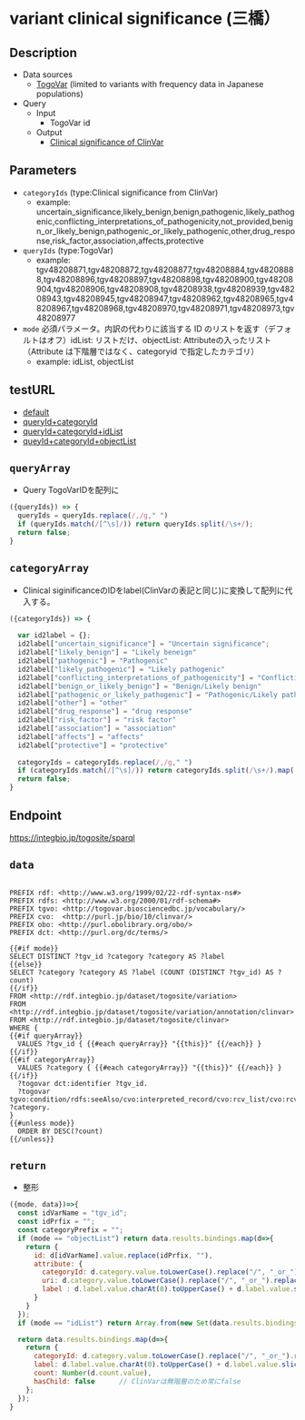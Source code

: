 # variant clinical significance (三橋）

## Description

- Data sources
    -  [TogoVar](https://togovar.biosciencedbc.jp/?) (limited to variants with frequency data in Japanese populations)
- Query
    - Input
        - TogoVar id
    - Output
        -   [Clinical significance of ClinVar](https://www.ncbi.nlm.nih.gov/clinvar/docs/clinsig/)

## Parameters

* `categoryIds` (type:Clinical significance from ClinVar)
  * example: uncertain_significance,likely_benign,benign,pathogenic,likely_pathogenic,conflicting_interpretations_of_pathogenicity,not_provided,benign_or_likely_benign,pathogenic_or_likely_pathogenic,other,drug_response,risk_factor,association,affects,protective
* `queryIds` (type:TogoVar)
  * example: tgv48208871,tgv48208872,tgv48208877,tgv48208884,tgv48208888,tgv48208896,tgv48208897,tgv48208898,tgv48208900,tgv48208904,tgv48208906,tgv48208908,tgv48208938,tgv48208939,tgv48208943,tgv48208945,tgv48208947,tgv48208962,tgv48208965,tgv48208967,tgv48208968,tgv48208970,tgv48208971,tgv48208973,tgv48208977
* `mode` 必須パラメータ。内訳の代わりに該当する ID のリストを返す（デフォルトはオフ）idList: リストだけ、objectList: Attributeの入ったリスト（Attribute は下階層ではなく、categoryid で指定したカテゴリ）
  * example: idList, objectList

## testURL
- [default](https://integbio.jp/togosite/sparqlist/api/variant_clinical_significance?categoryIds=&queryIds=&mode=)
- [queryId+categoryId](https://integbio.jp/togosite/sparqlist/api/variant_clinical_significance?categoryIds=uncertain_significance%2Clikely_benign%2Cpathogenic&queryIds=tgv48208871%2Ctgv48208872%2Ctgv48208877&mode=)
- [queryId+categoryId+idList](https://integbio.jp/togosite/sparqlist/api/variant_clinical_significance?categoryIds=uncertain_significance%2Clikely_benign%2Cbenign%2Cpathogenic&queryIds=tgv48208871%2Ctgv48208872%2Ctgv48208877&mode=idList)
- [queyId+categoryId+objectList](https://integbio.jp/togosite/sparqlist/api/variant_clinical_significance?categoryIds=uncertain_significance%2Clikely_benign%2Cbenign%2Cpathogenic&queryIds=tgv48208871%2Ctgv48208872%2Ctgv48208877&mode=objectList)

## `queryArray`
- Query TogoVarIDを配列に
```javascript
({queryIds}) => {
  queryIds = queryIds.replace(/,/g," ")
  if (queryIds.match(/[^\s]/)) return queryIds.split(/\s+/);
  return false;
}
```

## `categoryArray`
- Clinical siginificanceのIDをlabel(ClinVarの表記と同じ)に変換して配列に代入する。
```javascript
({categoryIds}) => {
  
  var id2label = {};
  id2label["uncertain_significance"] = "Uncertain significance";
  id2label["likely_benign"] = "Likely beneign"
  id2label["pathogenic"] = "Pathogenic"
  id2label["likely_pathogenic"] = "Likely pathogenic"
  id2label["conflicting_interpretations_of_pathogenicity"] = "Conflicting interpretations of pathogenicity"
  id2label["benign_or_likely_benign"] = "Benign/Likely benign"
  id2label["pathogenic_or_likely_pathogenic"] = "Pathogenic/Likely pathogenic"
  id2label["other"] = "other"
  id2label["drug_response"] = "drug response"
  id2label["risk_factor"] = "risk factor"
  id2label["association"] = "association"
  id2label["affects"] = "affects"
  id2label["protective"] = "protective"
  
  categoryIds = categoryIds.replace(/,/g," ")
  if (categoryIds.match(/[^\s]/)) return categoryIds.split(/\s+/).map( categoryId => id2label[categoryId]　);
  return false;
}
```

## Endpoint

https://integbio.jp/togosite/sparql

## `data`
```sparql

PREFIX rdf: <http://www.w3.org/1999/02/22-rdf-syntax-ns#>
PREFIX rdfs: <http://www.w3.org/2000/01/rdf-schema#>
PREFIX tgvo: <http://togovar.biosciencedbc.jp/vocabulary/>
PREFIX cvo:  <http://purl.jp/bio/10/clinvar/>
PREFIX obo: <http://purl.obolibrary.org/obo/>
PREFIX dct: <http://purl.org/dc/terms/>

{{#if mode}}
SELECT DISTINCT ?tgv_id ?category ?category AS ?label
{{else}}
SELECT ?category ?category AS ?label (COUNT (DISTINCT ?tgv_id) AS ?count) 
{{/if}}
FROM <http://rdf.integbio.jp/dataset/togosite/variation>
FROM <http://rdf.integbio.jp/dataset/togosite/variation/annotation/clinvar>
FROM <http://rdf.integbio.jp/dataset/togosite/clinvar>
WHERE {  
{{#if queryArray}}
  VALUES ?tgv_id { {{#each queryArray}} "{{this}}" {{/each}} }
{{/if}}
{{#if categoryArray}}
  VALUES ?category { {{#each categoryArray}} "{{this}}" {{/each}} }    
{{/if}}
  ?togovar dct:identifier ?tgv_id.
  ?togovar tgvo:condition/rdfs:seeAlso/cvo:interpreted_record/cvo:rcv_list/cvo:rcv_accession/cvo:interpretation ?category.  
}
{{#unless mode}}  
  ORDER BY DESC(?count)
{{/unless}}
```

## `return`
- 整形
```javascript
({mode, data})=>{
  const idVarName = "tgv_id";
  const idPrfix = "";
  const categoryPrefix = "";
  if (mode == "objectList") return data.results.bindings.map(d=>{
    return {
      id: d[idVarName].value.replace(idPrfix, ""), 
      attribute: {
        categoryId: d.category.value.toLowerCase().replace("/", "_or_").replace(/,?\s+/g, "_"),
        uri: d.category.value.toLowerCase().replace("/", "_or_").replace(/,?\s+/g, "_"),
        label : d.label.value.charAt(0).toUpperCase() + d.label.value.slice(1)   // 先頭の１文字だけを大文字にする。
      }
    }
  });
  if (mode == "idList") return Array.from(new Set(data.results.bindings.map(d=>d[idVarName].value.replace(idPrfix, "")))); // unique

  return data.results.bindings.map(d=>{ 
    return {
      categoryId: d.category.value.toLowerCase().replace("/", "_or_").replace(/,?\s+/g, "_"),
      label: d.label.value.charAt(0).toUpperCase() + d.label.value.slice(1),   // 先頭の１文字だけを大文字にする。
      count: Number(d.count.value),
      hasChild: false      // ClinVarは無階層のため常にfalse
    };
  });	
}
```
